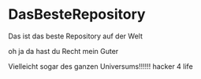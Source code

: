 # DasBesteRepository
Das ist das beste Repository auf der Welt

oh ja da hast du Recht mein Guter

Vielleicht sogar des ganzen Universums!!!!!!
hacker 4 life
